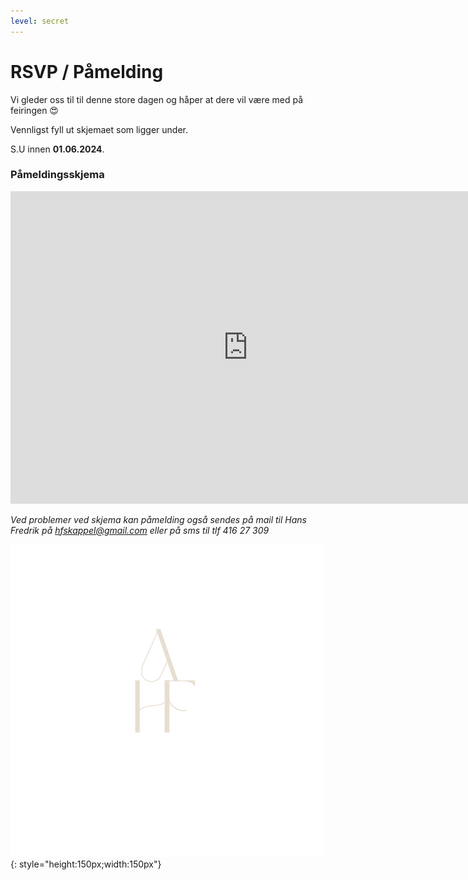 ```yaml
---
level: secret
---
```

# RSVP / Påmelding


Vi gleder oss til til denne store dagen og håper at dere vil være med på feiringen :heart_eyes:

Vennligst fyll ut skjemaet som ligger under. 

S.U innen **01.06.2024**.


### Påmeldingsskjema

<iframe id="frame" src="https://docs.google.com/forms/d/e/1FAIpQLScFc9EsTcqV_Oz_55OSuXbIOCKiN5YKXRW9DuOKYmHLBxNScg/viewform?embedded=true" width="760" height="500" frameborder="0" marginheight="0" marginwidth="0">Loading...</iframe>



*Ved problemer ved skjema kan påmelding også sendes på mail til Hans Fredrik på [hfskappel@gmail.com](mailto:hfskappel@gmail.com) eller på sms til tlf 416 27 309*


![axhf](../Images/logo.png){: style="height:150px;width:150px"}




